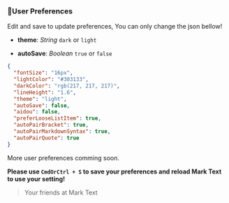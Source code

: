 ### :bust_in_silhouette:User Preferences

Edit and save to update preferences, You can only change the json bellow!

- **theme**: *String* `dark` or `light`

- **autoSave**: *Boolean* `true` or `false`

```json
{
  "fontSize": "16px",
  "lightColor": "#303133",
  "darkColor": "rgb(217, 217, 217)",
  "lineHeight": "1.6",
  "theme": "light",
  "autoSave": false,
  "aidou": false,
  "preferLooseListItem": true,
  "autoPairBracket": true,
  "autoPairMarkdownSyntax": true,
  "autoPairQuote": true
}
```

More user preferences comming soon.

**Please use `CmdOrCtrl + S` to save your preferences and reload Mark Text to use your setting!**

> Your friends at Mark Text
